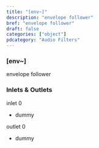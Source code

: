 ```yaml
---
title: "[env~]"
description: "envelope follower"
bref: "envelope follower"
draft: false
categories: ["object"]
pdcategory: "Audio Filters"
---
```


### [env~]

envelope follower

### Inlets & Outlets

inlet 0

 - dummy

outlet 0

 - dummy
 
